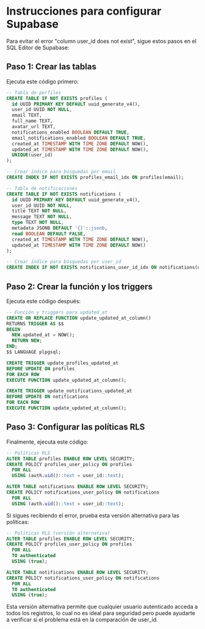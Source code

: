 # Instrucciones para configurar Supabase

Para evitar el error "column user_id does not exist", sigue estos pasos en el SQL Editor de Supabase:

## Paso 1: Crear las tablas

Ejecuta este código primero:

```sql
-- Tabla de perfiles
CREATE TABLE IF NOT EXISTS profiles (
  id UUID PRIMARY KEY DEFAULT uuid_generate_v4(),
  user_id UUID NOT NULL,
  email TEXT,
  full_name TEXT,
  avatar_url TEXT,
  notifications_enabled BOOLEAN DEFAULT TRUE,
  email_notifications_enabled BOOLEAN DEFAULT TRUE,
  created_at TIMESTAMP WITH TIME ZONE DEFAULT NOW(),
  updated_at TIMESTAMP WITH TIME ZONE DEFAULT NOW(),
  UNIQUE(user_id)
);

-- Crear índice para búsquedas por email
CREATE INDEX IF NOT EXISTS profiles_email_idx ON profiles(email);

-- Tabla de notificaciones
CREATE TABLE IF NOT EXISTS notifications (
  id UUID PRIMARY KEY DEFAULT uuid_generate_v4(),
  user_id UUID NOT NULL,
  title TEXT NOT NULL,
  message TEXT NOT NULL,
  type TEXT NOT NULL,
  metadata JSONB DEFAULT '{}'::jsonb,
  read BOOLEAN DEFAULT FALSE,
  created_at TIMESTAMP WITH TIME ZONE DEFAULT NOW(),
  updated_at TIMESTAMP WITH TIME ZONE DEFAULT NOW()
);

-- Crear índice para búsquedas por user_id
CREATE INDEX IF NOT EXISTS notifications_user_id_idx ON notifications(user_id);
```

## Paso 2: Crear la función y los triggers

Ejecuta este código después:

```sql
-- Función y triggers para updated_at
CREATE OR REPLACE FUNCTION update_updated_at_column()
RETURNS TRIGGER AS $$
BEGIN
  NEW.updated_at = NOW();
  RETURN NEW;
END;
$$ LANGUAGE plpgsql;

CREATE TRIGGER update_profiles_updated_at
BEFORE UPDATE ON profiles
FOR EACH ROW
EXECUTE FUNCTION update_updated_at_column();

CREATE TRIGGER update_notifications_updated_at
BEFORE UPDATE ON notifications
FOR EACH ROW
EXECUTE FUNCTION update_updated_at_column();
```

## Paso 3: Configurar las políticas RLS

Finalmente, ejecuta este código:

```sql
-- Políticas RLS
ALTER TABLE profiles ENABLE ROW LEVEL SECURITY;
CREATE POLICY profiles_user_policy ON profiles
  FOR ALL
  USING (auth.uid()::text = user_id::text);

ALTER TABLE notifications ENABLE ROW LEVEL SECURITY;
CREATE POLICY notifications_user_policy ON notifications
  FOR ALL
  USING (auth.uid()::text = user_id::text);
```

Si sigues recibiendo el error, prueba esta versión alternativa para las políticas:

```sql
-- Políticas RLS (versión alternativa)
ALTER TABLE profiles ENABLE ROW LEVEL SECURITY;
CREATE POLICY profiles_user_policy ON profiles
  FOR ALL
  TO authenticated
  USING (true);

ALTER TABLE notifications ENABLE ROW LEVEL SECURITY;
CREATE POLICY notifications_user_policy ON notifications
  FOR ALL
  TO authenticated
  USING (true);
```

Esta versión alternativa permite que cualquier usuario autenticado acceda a todos los registros, lo cual no es ideal para seguridad pero puede ayudarte a verificar si el problema está en la comparación de user_id.

